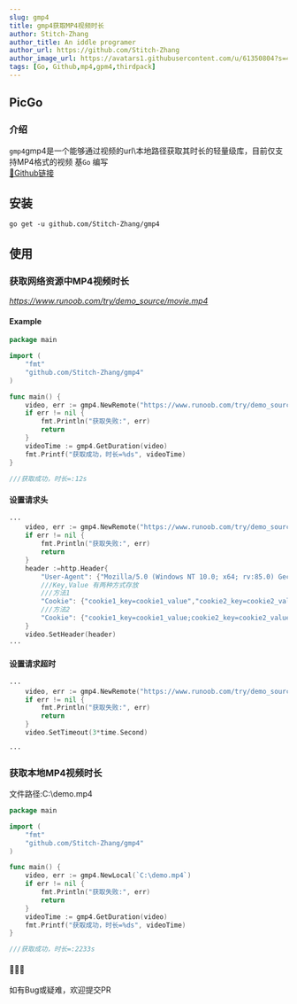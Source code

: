 ```yaml
---
slug: gmp4
title: gmp4获取MP4视频时长
author: Stitch-Zhang
author_title: An iddle programer
author_url: https://github.com/Stitch-Zhang
author_image_url: https://avatars1.githubusercontent.com/u/61350804?s=460&v=4
tags: [Go, Github,mp4,gpm4,thirdpack]
---
```

## PicGo
### 介绍
`gmp4`gmp4是一个能够通过视频的url\本地路径获取其时长的轻量级库，目前仅支持MP4格式的视频
基`Go` 编写<br/>
[👾Github链接](https://github.com/Stitch-Zhang/gmp4)
## 安装
```
go get -u github.com/Stitch-Zhang/gmp4
```
## 使用
### 获取网络资源中MP4视频时长
*https://www.runoob.com/try/demo_source/movie.mp4*

#### Example
```go
package main

import (
	"fmt"
	"github.com/Stitch-Zhang/gmp4"
)

func main() {
	video, err := gmp4.NewRemote("https://www.runoob.com/try/demo_source/movie.mp4")
	if err != nil {
		fmt.Println("获取失败:", err)
		return
	}
	videoTime := gmp4.GetDuration(video)
	fmt.Printf("获取成功，时长=%ds", videoTime)
}

///获取成功，时长=:12s
```
#### 设置请求头
```go
···
    video, err := gmp4.NewRemote("https://www.runoob.com/try/demo_source/movie.mp4")
	if err != nil {
		fmt.Println("获取失败:", err)
		return
    }
    header :=http.Header{
	    "User-Agent": {"Mozilla/5.0 (Windows NT 10.0; x64; rv:85.0) Gecko/20100101 Firefox/85.0"},
		///Key,Value 有两种方式存放
		///方法1
		"Cookie": {"cookie1_key=cookie1_value","cookie2_key=cookie2_value"},
		///方法2
		"Cookie": {"cookie1_key=cookie1_value;cookie2_key=cookie2_value"}
	}
	video.SetHeader(header)
···
```
#### 设置请求超时
```go    
···
    video, err := gmp4.NewRemote("https://www.runoob.com/try/demo_source/movie.mp4")
	if err != nil {
		fmt.Println("获取失败:", err)
		return
    }
    video.SetTimeout(3*time.Second)

···
```
### 获取本地MP4视频时长
文件路径:C:\demo.mp4
```go
package main

import (
	"fmt"
	"github.com/Stitch-Zhang/gmp4"
)

func main() {
	video, err := gmp4.NewLocal(`C:\demo.mp4`)
	if err != nil {
		fmt.Println("获取失败:", err)
		return
	}
	videoTime := gmp4.GetDuration(video)
	fmt.Printf("获取成功，时长=%ds", videoTime)
}

///获取成功，时长=:2233s
```
#### 🎉🎉🎉
如有Bug或疑难，欢迎提交PR